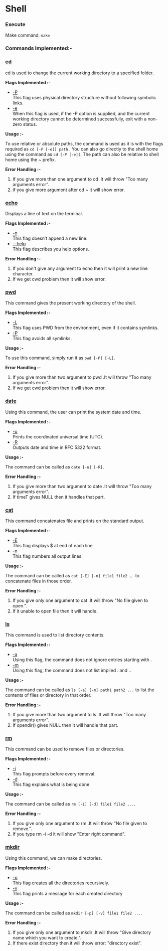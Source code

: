 # Shell

### Execute

Make command: `make`

### Commands Implemented:-

### <ins>cd</ins>

cd is used to change the current working directory to a specified folder.

**Flags Implemented :-**

- <ins>-P</ins> <br>
  This flag uses physical directory structure without following symbolic links.
- <ins>-e</ins> <br>
  When this flag is used, if the -P option is supplied, and the current working directory cannot be determined successfully, exit with a non-zero status.

**Usage :-**

To use relative or absolute paths, the command is used as it is with the flags required as `cd [-P [-e]] path` . You can also go directly to the shell home using the command as `cd [-P [-e]]`. The path can also be relative to shell home using the ~ prefix.

**Error Handling :-**
1) If you give more than one argument to cd .It will throw "Too many arguments error".
2) if you give more argument after cd ~ it will show error.

### <ins>echo</ins>

Displays a line of text on the terminal.

**Flags Implemented :-**

- <ins>-n</ins> <br>
  This flag doesn’t append a new line.
- <ins>--help</ins> <br>
  This flag describes you help options.

**Error Handling :-**
1) If you don't give any argument to echo then it will print a new line character.
2) If we get cwd problem then it will show error.

### <ins>pwd</ins>

This command gives the present working directory of the shell.

**Flags Implemented :-**

- <ins>-L</ins> <br>
  This flag uses PWD from the environment, even if it contains symlinks.
- <ins>-P</ins> <br>
  This flag avoids all symlinks.

**Usage :-**

To use this command, simply run it as `pwd [-P] [-L]`.

**Error Handling :-**
1) If you give more than two argument to pwd .It will throw "Too many arguments error".
2) If we get cwd problem then it will show error.

### <ins>date</ins>

Using this command, the user can print the system date and time.

**Flags Implemented :-**

- <ins>-u</ins> <br>
  Prints the coordinated universal time (UTC).
- <ins>-R</ins> <br>
  Outputs date and time in RFC 5322 format.

**Usage :-**

The command can be called as `date [-u] [-R]`.

**Error Handling :-**
1) If you give more than two argument to date .It will throw "Too many arguments error".
2) If timeT gives NULL then it handles that part.

### <ins>cat</ins>

This command concatenates file and prints on the standard output.

**Flags Implemented :-**

- <ins>-E</ins> <br>
  This flag displays $ at end of each line.
- <ins>-n</ins> <br>
  This flag numbers all output lines.

**Usage :-**

The command can be called as `cat [-E] [-n] file1 file2 … ` to concatenate files in those order.

**Error Handling :-**
1) If you give only one argument to cat .It will throw "No file given to open.".
2) If it unable to open file then it will handle.

### <ins>ls</ins>

This command is used to list directory contents.

**Flags Implemented :-**

- <ins>-a</ins> <br>
  Using this flag, the command does not ignore entries starting with .
- <ins>-m</ins> <br>
  Using this flag, the command does not list implied . and ..

**Usage :-**

The command can be called as `ls [-a] [-m] path1 path2 ...` to list the contents of files or directory in that order.

**Error Handling :-**
1) If you give more than two argument to ls .It will throw "Too many arguments error".
2) If opendir() gives NULL then it will handle that part.

### <ins>rm</ins>

This command can be used to remove files or directories.

**Flags Implemented :-**

- <ins>-i</ins> <br>
  This flag prompts before every removal.
- <ins>-d</ins> <br>
  This flag explains what is being done.

**Usage :-**

The command can be called as `rm [-i] [-d] file1 file2 ...`.

**Error Handling :-**
1) If you give only one argument to rm .It will throw "No file given to remove.".
2) If you type rm -i -d it will show "Enter right command".

### <ins>mkdir</ins>

Using this command, we can make directories.

**Flags Implemented :-**

- <ins>-p</ins> <br>
  This flag creates all the directories recursively.
- <ins>-v</ins> <br>
  This flag prints a message for each created directory

**Usage :-**

The command can be called as `mkdir [-p] [-v] file1 file2 ...`.

**Error Handling :-**
1) If you give only one argument to mkdir .It will throw "Give directory name which you want to create.".
2) If there exist directory then it will throw error: "directory exist".